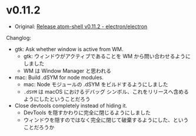 # v0.11.2

* Original: [Release atom-shell v0.11.2 - electron/electron](https://github.com/electron/electron/releases/tag/v0.11.2)

Changlog:

* gtk: Ask whether window is active from WM.
  * gtk: ウィンドウがアクティブであることを WM から問い合わせるようにしました
  * WM は Window Manager と思われる
* mac: Build .dSYM for node modules.
  * mac: Node モジュールの .dSYM をビルドするようにしました
  * `.dSYM` は macOS におけるデバッグ シンボル、これをリリースへ含めるようにしたということだろう
* Close devtools completely instead of hiding it.
  * DevTools を隠すかわりに完全に閉じるようにしました
  * ウィンドウを隠すのではなく完全に閉じて破棄するようにした、ということだろうか
